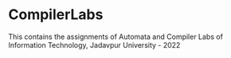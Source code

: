 # CompilerLabs
This contains the assignments of Automata and Compiler Labs of Information Technology, Jadavpur University - 2022
